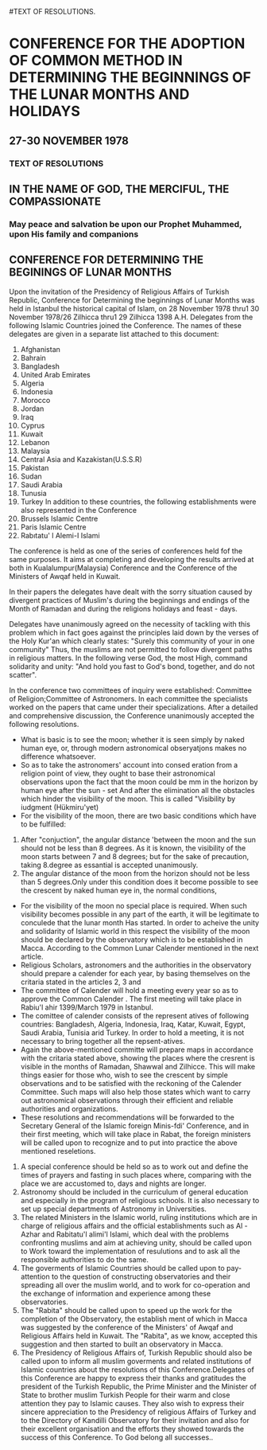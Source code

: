 #TEXT OF RESOLUTIONS.

# CONFERENCE FOR THE ADOPTION OF COMMON METHOD IN DETERMINING THE BEGINNINGS OF THE LUNAR MONTHS AND HOLIDAYS #
## 27-30 NOVEMBER 1978 ##
### TEXT OF RESOLUTIONS ###
## IN THE NAME OF GOD, THE MERCIFUL, THE COMPASSIONATE ##
### May peace and salvation be upon our Prophet Muhammed, upon His family and companions ###
## CONFERENCE FOR DETERMINING THE BEGININGS OF LUNAR MONTHS ##
Upon the invitation of the Presidency of Religious Affairs of Turkish Republic, Conference for Determining the beginnings of Lunar Months was held in Istanbul the historical capital of Islam, on 28 November 1978 thru1 30 November 1978/26 Zilhicca thru1 29 Zilhicca 1398 A.H.
Delegates from the following Islamic Countries joined the Conference. The names of these delegates are given in a separate list attached to this document:
  1. Afghanistan
  1. Bahrain
  1. Bangladesh
  1. United Arab Emirates
  1. Algeria
  1. Indonesia
  1. Morocco
  1. Jordan
  1. Iraq
  1. Cyprus
  1. Kuwait
  1. Lebanon
  1. Malaysia
  1. Central Asia and Kazakistan(U.S.S.R)
  1. Pakistan
  1. Sudan
  1. Saudi Arabia
  1. Tunusia
  1. Turkey
In addition to these countries, the following establishments were also represented in the Conference
  1. Brussels Islamic Centre
  1. Paris Islamic Centre
  1. Rabıtatu' l Alemi-I Islami

The conference is held as one of the series of conferences held fof the same purposes. It aims at completing and developing the results arrived at both in Kualalumpur(Malaysia) Conference and the Conference of the Ministers of Awqaf held in Kuwait.

In their papers the delegates have dealt with the sorry situation caused by divergent practices of Muslim's during the beginnings and endings of the Month of Ramadan and during the religions holidays and feast - days.

Delegates have unanimously agreed on the necessity of tackling with this problem which in fact goes against the principles laid down by the verses of the Holy Kur'an which clearly states: "Surely this community of your in one community" Thus, the muslims are not permitted to follow divergent paths in religious matters. In the following verse God, the most High, command solidarity and unity: "And hold you fast to God's bond, together, and do not scatter".

In the conference two committees of inquiry were established: Committee of Religion;Committee of Astronomers. In each committee the specialists worked on the papers that came under their specializations. After a detailed and comprehensive discussion, the Conference unanimously accepted the following resolutions.

  * What is basic is to see the moon; whether it is seen simply by naked human eye, or, through modern astronomical obseryatjons makes no difference whatsoever.
  * So as to take the astronomers' account into consed eration from a religion point of view, they ought to base their astronomical observations upon the fact that the moon could be mm in the horizon by human eye after the sun - set And after the elimination all the obstacles which hinder the visibility of the moon. This is called "Visibility by iudgment (Hükmiru'yet)
  * For the visibility of the moon, there are two basic conditions which have to be fulfilled:
  1. After "conjuction", the angular distance 'between the moon and the sun should not be less than 8 degrees. As it is known, the visibility of the moon starts between 7 and 8 degrees; but for the sake of precaution, taking 8.degree as essantial is accepted unanimously.
  1. The angular distance of the moon from the horizon should not be less than 5 degrees.Only under this condition does it become possible to see the crescent by naked human eye in, the normal conditions,

  * For the visibility of the moon no special place is
required. When such visibility becomes possible in any part of
the earth, it will be legitimate to conculede that the lunar
month Has started. In order to acheive the unity and solidarity
of Islamic world in this respect the visibility of the moon
should be declared by the observatory which is to be established
in Macca. According to the Common Lunar Calender mentioned in the next article.
  * Religious Scholars, astronomers and the authorities
in the observatory should prepare a calender for each year, by
basing themselves on the critaria stated in the articles 2, 3 and
  * The committee of Calender will hold a meeting every year so
as to approve the Common Calender . The first meeting will
take place in Rabiu'l ahir 1399/March 1979 in Istanbul.
  * The comittee of calender consists of the represent
atives of following countries:
Bangladesh, Algeria, Indonesia, Iraq, Katar, Kuwait, Egypt, Saudi Arabia, Tunisia arid Turkey. In order to hold a meeting, it is not necessary to bring together all the repsent-atives.
  * Again the above-mentioned committe will prepare maps in accordance with the critaria stated above, showing the places where the cresrent is visible in the months of Ramadan, Shawwal and Zilhicce. This will make things easier for those who, wish to see the crescent by simple observations and to be satisfied with the reckoning of the Calender Committee. Such maps will also help those states which want to carry out astronomical observations through their efficient and reliable authorities and organizations.
  * These resolutions and recommendations will be forwarded to the Secretary General of the Islamic foreign Minis-fdi' Conference, and in their first meeting, which will take place in Rabat, the foreign ministers will be called upon to recognize and to put into practice the above mentioned reseletions.

  1. A special conference should be held so as to work out and define the times of prayers and fasting in such places where, comparing with the place we are accustomed to, days and nights are longer.
  1. Astronomy should be included in the curriculum of general education and especially in the program of religious schools. It is also necessary to set up special departments of Astronomy in Universities.
  1. The related Ministers in the Islamic world, ruling institutions which are in charge of religious affairs and the official establishments such as Al - Azhar and Rabitatu'l alimi'l Islami, which deal with the problems confronting muslims and aim at achieving unity, should be called upon to Work toward the implementation of resulutions and to ask all the responsible authorities to do the same.
  1. The goverments of Islamic Countries should be called upon to pay-attention to the question of constructing observatories and their spreading all over the muslim world, and to work for co-operation and the exchange of information and experience among these observatories.
  1. The "Rabita" should be called upon to speed up the work for the completion of the Observatory, the establish ment of which in Macca was suggested by the conference of the Ministers' of Awqaf and Religious Affairs held in Kuwait. The "Rabita", as we know, accepted this suggestion and then started to built an observatory in Macca.
  1. The Presidency of Religious Affairs of, Turkish Republic should also be called upon to inform all muslim goverments and related institutions of Islamic countries about the resolutions of this Conference.Delegates of this Conference are happy to express their thanks and gratitudes the president of the Turkish Republic, the Prime Minister and the Minister of State to brother muslim Turkish People for their warm and close attention they pay to Islamic causes. They also wish to express their sincere appreciation to the Presidency of religious Affairs of Turkey and to the Directory of Kandilli Observatory for their invitation and also for their excellent organisation and the efforts they showed towards the success of this Conference.
To God belong all successes..